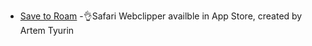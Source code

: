 - [Save to Roam](https://apps.apple.com/us/app/save-to-roam/id1578763303) -👌Safari Webclipper availble in App Store, created by Artem Tyurin
